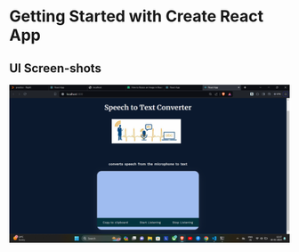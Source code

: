 # Getting Started with Create React App

## UI Screen-shots

![UI screen-shots](https://github.com/krushang-07/SPEECH-RECOGNIZE-/blob/main/Screenshot%202024-01-30%20121709.png)
